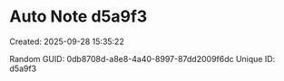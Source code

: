 ﻿# Auto Note d5a9f3
Created: 2025-09-28 15:35:22

Random GUID: 0db8708d-a8e8-4a40-8997-87dd2009f6dc
Unique ID: d5a9f3
